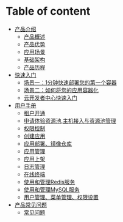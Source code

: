 # Table of content

* [产品介绍]()
    * [产品概述](articles/cloud/1-/overview.md)
    * [产品优势](articles/cloud/1-/advantage.md)
    * [应用场景](articles/cloud/1-/scene.md)
    * [基础架构](articles/cloud/1-/architecture.md)
    * [产品历程](articles/cloud/1-/releas_note.md)       
* [快速入门]()
    * [场景一：1分钟快速部署您的第一个容器](articles/cloud/2-/scene1.md)
    * [场景二：如何将您的应用容器化](articles/cloud/2-/scene2.md)
    * [云开发者中心快速入门](articles/cloud/2-/rumen.md)
* [用户手册]()
    * [租户开通](articles/cloud/3-/opening.md)
    * [申请体验资源池,主机接入与资源池管理](articles/cloud/3-/resource_pool.md)
    * [权限控制](articles/cloud/3-/access.md)
    * [创建应用](articles/cloud/3-/create.md)
    * [应用部署、镜像仓库](articles/cloud/3-/deploy.md)
    * [应用管理](articles/cloud/3-/application.md)
    * [应用上架](articles/cloud/3-/onsale.md)
    * [日志管理](articles/cloud/3-/log.md)
    * [在线终端](articles/cloud/3-/terminal.md)
    * [使用和管理Redis服务](articles/cloud/3-/redis.md)
    * [使用和管理MySQL服务](articles/cloud/3-/mysql.md)
    * [用户管理、菜单管理、权限设置](articles/cloud/3-/management.md)
* [产品常见问题]()
    * [常见问题](articles/cloud/4-/question.md)

